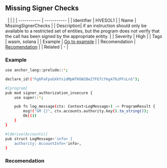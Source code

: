 ## Missing Signer Checks
&nbsp;
| |  |
| ----------- | ----------- |
| Identifier | HVESOL1 |
| Name | MissingSignerChecks |
| Description| if an instruction should only be available to a restricted set of entities, but the program does not verify that the call has been signed by the appropriate entity. |
| Severity | High |
| Tags | wasm, solana |
| Example | [Go to example](#Example) |
| Recomendation | [Recomendation](#Recomendation) |
| Related | - |
&nbsp;

### Example
```bash
use anchor_lang::prelude::*;

declare_id!("Fg6PaFpoGXkYsidMpWTK6W2BeZ7FEfcYkg476zPFsLnS");

#[program]
pub mod signer_authorization_insecure {
    use super::*;

    pub fn log_message(ctx: Context<LogMessage>) -> ProgramResult {
        msg!("GM {}", ctx.accounts.authority.key().to_string());
        Ok(())
    }
}

#[derive(Accounts)]
pub struct LogMessage<'info> {
    authority: AccountInfo<'info>,
}
```
### Recomendation
